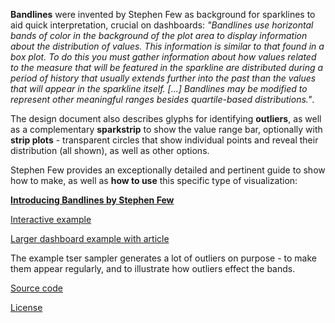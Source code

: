 **Bandlines** were invented by Stephen Few as background for sparklines to aid quick interpretation, crucial on dashboards: *"Bandlines use horizontal bands of color in the background of the plot area to display information about the distribution of values. This information is similar to that found in a box plot.  To do this you must gather information about how values related to the measure that will be featured in the sparkline are distributed during a period of history that usually extends further into the past than the values that will appear in the sparkline itself. [...] Bandlines may be modified to represent other meaningful ranges besides quartile-based distributions."*.

The design document also describes glyphs for identifying **outliers**, as well as a complementary **sparkstrip** to show the value range bar, optionally with **strip plots** - transparent circles that show individual points and reveal their distribution (all shown), as well as other options. 

Stephen Few provides an exceptionally detailed and pertinent guide to show how to make, as well as **how to use** this specific type of visualization:

[**Introducing Bandlines by Stephen Few**](https://www.perceptualedge.com/articles/visual_business_intelligence/introducing_bandlines.pdf)

[Interactive example](http://bl.ocks.org/monfera/8dbaabf493fbc0c4ae0c)

[Larger dashboard example with article](https://www.perceptualedge.com/blog/?p=2138)

The example tser sampler generates a lot of outliers on purpose - to make them appear regularly, and to illustrate how outliers effect the bands.

[Source code](https://github.com/monfera/bandlines)

[License](https://opensource.org/licenses/BSD-3-Clause)
